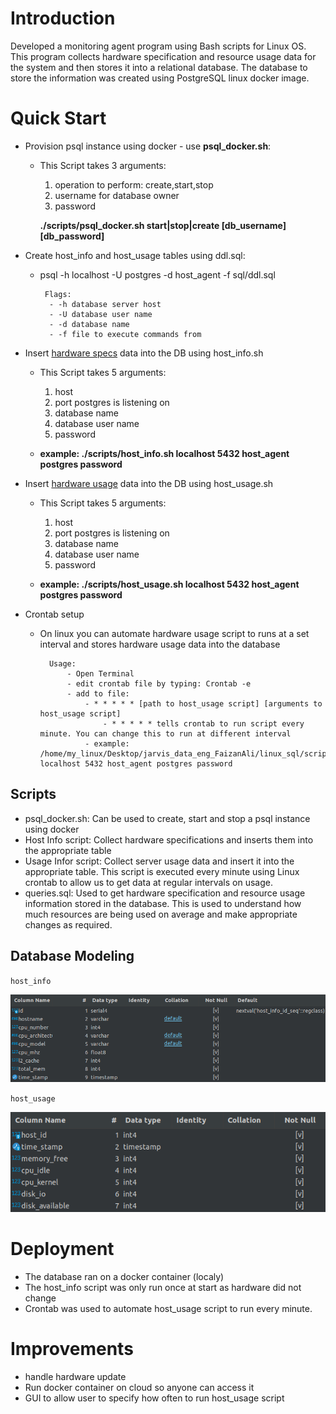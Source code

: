 # Introduction
Developed a monitoring agent program using Bash scripts for Linux OS. 
This program collects hardware specification and resource usage data for the system and then stores it into a relational database.
The database to store the information was created using PostgreSQL linux docker image.

# Quick Start
- Provision psql instance using docker - use <b>psql_docker.sh</b>:
    - This Script takes 3 arguments:
      1. operation to perform: create,start,stop
      2. username for database owner
      3. password
      
      <b>./scripts/psql_docker.sh start|stop|create [db_username][db_password]</b>
      

- Create host_info and host_usage tables using ddl.sql:
    - psql -h localhost -U postgres -d host_agent -f sql/ddl.sql
             
           Flags:
            - -h database server host
            - -U database user name
            - -d database name
            - -f file to execute commands from
    
- Insert <u>hardware specs</u> data into the DB using host_info.sh
    - This Script takes 5 arguments:
        1. host
        2. port postgres is listening on
        3. database name
        4. database user name
        5. password

    - <b>example: ./scripts/host_info.sh localhost 5432 host_agent postgres password</b>


- Insert <u>hardware usage</u> data into the DB using host_usage.sh
    - This Script takes 5 arguments:
        1. host
        2. port postgres is listening on
        3. database name
        4. database user name
        5. password

    - <b>example: ./scripts/host_usage.sh localhost 5432 host_agent postgres password</b>
  

- Crontab setup
    - On linux you can automate hardware usage script to runs at a set interval and stores hardware usage data into the database
        
            Usage:
                - Open Terminal
                - edit crontab file by typing: Crontab -e
                - add to file: 
                    - * * * * * [path to host_usage script] [arguments to host_usage script]
                        - * * * * * tells crontab to run script every minute. You can change this to run at different interval
                    - example: /home/my_linux/Desktop/jarvis_data_eng_FaizanAli/linux_sql/scripts/host_usage.sh localhost 5432 host_agent postgres password
    

## Scripts
- psql_docker.sh: Can be used to create, start and stop a psql instance using docker
- Host Info script: Collect hardware specifications and inserts them into the appropriate table
- Usage Infor script: Collect server usage data and insert it into the appropriate table. This script is executed every minute using Linux crontab to allow us to get data at regular intervals on usage.
- queries.sql: Used to get hardware specification and resource usage information stored in the database. This is used to understand how much resources are being used on average and make appropriate changes as required.

## Database Modeling
`host_info`

![img.png](./host_info_table.png)


`host_usage`

![img.png](./host_usage_table.png)

# Deployment
- The database ran on a docker container (localy)
- The host_info script was only run once at start as hardware did not change
- Crontab was used to automate host_usage script to run every minute. 

# Improvements
- handle hardware update
- Run docker container on cloud so anyone can access it
- GUI to allow user to specify how often to run host_usage script